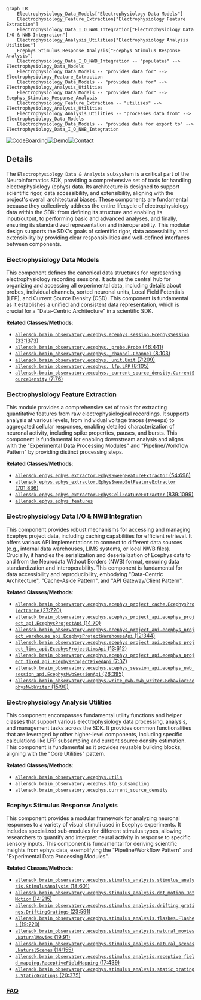 ```mermaid
graph LR
    Electrophysiology_Data_Models["Electrophysiology Data Models"]
    Electrophysiology_Feature_Extraction["Electrophysiology Feature Extraction"]
    Electrophysiology_Data_I_O_NWB_Integration["Electrophysiology Data I/O & NWB Integration"]
    Electrophysiology_Analysis_Utilities["Electrophysiology Analysis Utilities"]
    Ecephys_Stimulus_Response_Analysis["Ecephys Stimulus Response Analysis"]
    Electrophysiology_Data_I_O_NWB_Integration -- "populates" --> Electrophysiology_Data_Models
    Electrophysiology_Data_Models -- "provides data for" --> Electrophysiology_Feature_Extraction
    Electrophysiology_Data_Models -- "provides data for" --> Electrophysiology_Analysis_Utilities
    Electrophysiology_Data_Models -- "provides data for" --> Ecephys_Stimulus_Response_Analysis
    Electrophysiology_Feature_Extraction -- "utilizes" --> Electrophysiology_Analysis_Utilities
    Electrophysiology_Analysis_Utilities -- "processes data from" --> Electrophysiology_Data_Models
    Electrophysiology_Data_Models -- "provides data for export to" --> Electrophysiology_Data_I_O_NWB_Integration
```

[![CodeBoarding](https://img.shields.io/badge/Generated%20by-CodeBoarding-9cf?style=flat-square)](https://github.com/CodeBoarding/CodeBoarding)[![Demo](https://img.shields.io/badge/Try%20our-Demo-blue?style=flat-square)](https://www.codeboarding.org/demo)[![Contact](https://img.shields.io/badge/Contact%20us%20-%20contact@codeboarding.org-lightgrey?style=flat-square)](mailto:contact@codeboarding.org)

## Details

The `Electrophysiology Data & Analysis` subsystem is a critical part of the Neuroinformatics SDK, providing a comprehensive set of tools for handling electrophysiology (ephys) data. Its architecture is designed to support scientific rigor, data accessibility, and extensibility, aligning with the project's overall architectural biases. These components are fundamental because they collectively address the entire lifecycle of electrophysiology data within the SDK: from defining its structure and enabling its input/output, to performing basic and advanced analyses, and finally, ensuring its standardized representation and interoperability. This modular design supports the SDK's goals of scientific rigor, data accessibility, and extensibility by providing clear responsibilities and well-defined interfaces between components.

### Electrophysiology Data Models
This component defines the canonical data structures for representing electrophysiology recording sessions. It acts as the central hub for organizing and accessing all experimental data, including details about probes, individual channels, sorted neuronal units, Local Field Potentials (LFP), and Current Source Density (CSD). This component is fundamental as it establishes a unified and consistent data representation, which is crucial for a "Data-Centric Architecture" in a scientific SDK.


**Related Classes/Methods**:

- <a href="https://github.com/AllenInstitute/AllenSDK/blob/master/allensdk/brain_observatory/ecephys/ecephys_session.py#L33-L1373" target="_blank" rel="noopener noreferrer">`allensdk.brain_observatory.ecephys.ecephys_session.EcephysSession` (33:1373)</a>
- <a href="https://github.com/AllenInstitute/AllenSDK/blob/master/allensdk/brain_observatory/ecephys/_probe.py#L46-L441" target="_blank" rel="noopener noreferrer">`allensdk.brain_observatory.ecephys._probe.Probe` (46:441)</a>
- <a href="https://github.com/AllenInstitute/AllenSDK/blob/master/allensdk/brain_observatory/ecephys/_channel.py#L8-L103" target="_blank" rel="noopener noreferrer">`allensdk.brain_observatory.ecephys._channel.Channel` (8:103)</a>
- <a href="https://github.com/AllenInstitute/AllenSDK/blob/master/allensdk/brain_observatory/ecephys/_unit.py#L7-L209" target="_blank" rel="noopener noreferrer">`allensdk.brain_observatory.ecephys._unit.Unit` (7:209)</a>
- <a href="https://github.com/AllenInstitute/AllenSDK/blob/master/allensdk/brain_observatory/ecephys/_lfp.py#L8-L105" target="_blank" rel="noopener noreferrer">`allensdk.brain_observatory.ecephys._lfp.LFP` (8:105)</a>
- <a href="https://github.com/AllenInstitute/AllenSDK/blob/master/allensdk/brain_observatory/ecephys/_current_source_density.py#L7-L76" target="_blank" rel="noopener noreferrer">`allensdk.brain_observatory.ecephys._current_source_density.CurrentSourceDensity` (7:76)</a>


### Electrophysiology Feature Extraction
This module provides a comprehensive set of tools for extracting quantitative features from raw electrophysiological recordings. It supports analysis at various levels, from individual voltage traces (sweeps) to aggregated cellular responses, enabling detailed characterization of neuronal activity, including spike properties, pauses, and bursts. This component is fundamental for enabling downstream analysis and aligns with the "Experimental Data Processing Modules" and "Pipeline/Workflow Pattern" by providing distinct processing steps.


**Related Classes/Methods**:

- <a href="https://github.com/AllenInstitute/AllenSDK/blob/master/allensdk/ephys/ephys_extractor.py#L54-L698" target="_blank" rel="noopener noreferrer">`allensdk.ephys.ephys_extractor.EphysSweepFeatureExtractor` (54:698)</a>
- <a href="https://github.com/AllenInstitute/AllenSDK/blob/master/allensdk/ephys/ephys_extractor.py#L701-L836" target="_blank" rel="noopener noreferrer">`allensdk.ephys.ephys_extractor.EphysSweepSetFeatureExtractor` (701:836)</a>
- <a href="https://github.com/AllenInstitute/AllenSDK/blob/master/allensdk/ephys/ephys_extractor.py#L839-L1099" target="_blank" rel="noopener noreferrer">`allensdk.ephys.ephys_extractor.EphysCellFeatureExtractor` (839:1099)</a>
- <a href="https://github.com/AllenInstitute/AllenSDK/blob/master/allensdk/ephys/ephys_features.py" target="_blank" rel="noopener noreferrer">`allensdk.ephys.ephys_features`</a>


### Electrophysiology Data I/O & NWB Integration
This component provides robust mechanisms for accessing and managing Ecephys project data, including caching capabilities for efficient retrieval. It offers various API implementations to connect to different data sources (e.g., internal data warehouses, LIMS systems, or local NWB files). Crucially, it handles the serialization and deserialization of Ecephys data to and from the Neurodata Without Borders (NWB) format, ensuring data standardization and interoperability. This component is fundamental for data accessibility and reproducibility, embodying "Data-Centric Architecture", "Cache-Aside Pattern", and "API Gateway/Client Pattern".


**Related Classes/Methods**:

- <a href="https://github.com/AllenInstitute/AllenSDK/blob/master/allensdk/brain_observatory/ecephys/ecephys_project_cache.py#L27-L720" target="_blank" rel="noopener noreferrer">`allensdk.brain_observatory.ecephys.ecephys_project_cache.EcephysProjectCache` (27:720)</a>
- <a href="https://github.com/AllenInstitute/AllenSDK/blob/master/allensdk/brain_observatory/ecephys/ecephys_project_api/ecephys_project_api.py#L14-L70" target="_blank" rel="noopener noreferrer">`allensdk.brain_observatory.ecephys.ecephys_project_api.ecephys_project_api.EcephysProjectApi` (14:70)</a>
- <a href="https://github.com/AllenInstitute/AllenSDK/blob/master/allensdk/brain_observatory/ecephys/ecephys_project_api/ecephys_project_warehouse_api.py#L12-L344" target="_blank" rel="noopener noreferrer">`allensdk.brain_observatory.ecephys.ecephys_project_api.ecephys_project_warehouse_api.EcephysProjectWarehouseApi` (12:344)</a>
- <a href="https://github.com/AllenInstitute/AllenSDK/blob/master/allensdk/brain_observatory/ecephys/ecephys_project_api/ecephys_project_lims_api.py#L13-L612" target="_blank" rel="noopener noreferrer">`allensdk.brain_observatory.ecephys.ecephys_project_api.ecephys_project_lims_api.EcephysProjectLimsApi` (13:612)</a>
- <a href="https://github.com/AllenInstitute/AllenSDK/blob/master/allensdk/brain_observatory/ecephys/ecephys_project_api/ecephys_project_fixed_api.py#L7-L37" target="_blank" rel="noopener noreferrer">`allensdk.brain_observatory.ecephys.ecephys_project_api.ecephys_project_fixed_api.EcephysProjectFixedApi` (7:37)</a>
- <a href="https://github.com/AllenInstitute/AllenSDK/blob/master/allensdk/brain_observatory/ecephys/ecephys_session_api/ecephys_nwb_session_api.py#L26-L395" target="_blank" rel="noopener noreferrer">`allensdk.brain_observatory.ecephys.ecephys_session_api.ecephys_nwb_session_api.EcephysNwbSessionApi` (26:395)</a>
- <a href="https://github.com/AllenInstitute/AllenSDK/blob/master/allensdk/brain_observatory/ecephys/write_nwb/nwb_writer.py#L15-L90" target="_blank" rel="noopener noreferrer">`allensdk.brain_observatory.ecephys.write_nwb.nwb_writer.BehaviorEcephysNwbWriter` (15:90)</a>


### Electrophysiology Analysis Utilities
This component encompasses fundamental utility functions and helper classes that support various electrophysiology data processing, analysis, and management tasks across the SDK. It provides common functionalities that are leveraged by other higher-level components, including specific calculations like LFP subsampling and current source density estimation. This component is fundamental as it provides reusable building blocks, aligning with the "Core Utilities" pattern.


**Related Classes/Methods**:

- <a href="https://github.com/AllenInstitute/AllenSDK/blob/master/allensdk/brain_observatory/ecephys/utils.py" target="_blank" rel="noopener noreferrer">`allensdk.brain_observatory.ecephys.utils`</a>
- `allensdk.brain_observatory.ecephys.lfp_subsampling`
- `allensdk.brain_observatory.ecephys.current_source_density`


### Ecephys Stimulus Response Analysis
This component provides a modular framework for analyzing neuronal responses to a variety of visual stimuli used in Ecephys experiments. It includes specialized sub-modules for different stimulus types, allowing researchers to quantify and interpret neural activity in response to specific sensory inputs. This component is fundamental for deriving scientific insights from ephys data, exemplifying the "Pipeline/Workflow Pattern" and "Experimental Data Processing Modules".


**Related Classes/Methods**:

- <a href="https://github.com/AllenInstitute/AllenSDK/blob/master/allensdk/brain_observatory/ecephys/stimulus_analysis/stimulus_analysis.py#L18-L601" target="_blank" rel="noopener noreferrer">`allensdk.brain_observatory.ecephys.stimulus_analysis.stimulus_analysis.StimulusAnalysis` (18:601)</a>
- <a href="https://github.com/AllenInstitute/AllenSDK/blob/master/allensdk/brain_observatory/ecephys/stimulus_analysis/dot_motion.py#L14-L215" target="_blank" rel="noopener noreferrer">`allensdk.brain_observatory.ecephys.stimulus_analysis.dot_motion.DotMotion` (14:215)</a>
- <a href="https://github.com/AllenInstitute/AllenSDK/blob/master/allensdk/brain_observatory/ecephys/stimulus_analysis/drifting_gratings.py#L23-L591" target="_blank" rel="noopener noreferrer">`allensdk.brain_observatory.ecephys.stimulus_analysis.drifting_gratings.DriftingGratings` (23:591)</a>
- <a href="https://github.com/AllenInstitute/AllenSDK/blob/master/allensdk/brain_observatory/ecephys/stimulus_analysis/flashes.py#L19-L220" target="_blank" rel="noopener noreferrer">`allensdk.brain_observatory.ecephys.stimulus_analysis.flashes.Flashes` (19:220)</a>
- <a href="https://github.com/AllenInstitute/AllenSDK/blob/master/allensdk/brain_observatory/ecephys/stimulus_analysis/natural_movies.py#L19-L91" target="_blank" rel="noopener noreferrer">`allensdk.brain_observatory.ecephys.stimulus_analysis.natural_movies.NaturalMovies` (19:91)</a>
- <a href="https://github.com/AllenInstitute/AllenSDK/blob/master/allensdk/brain_observatory/ecephys/stimulus_analysis/natural_scenes.py#L14-L155" target="_blank" rel="noopener noreferrer">`allensdk.brain_observatory.ecephys.stimulus_analysis.natural_scenes.NaturalScenes` (14:155)</a>
- <a href="https://github.com/AllenInstitute/AllenSDK/blob/master/allensdk/brain_observatory/ecephys/stimulus_analysis/receptive_field_mapping.py#L17-L439" target="_blank" rel="noopener noreferrer">`allensdk.brain_observatory.ecephys.stimulus_analysis.receptive_field_mapping.ReceptiveFieldMapping` (17:439)</a>
- <a href="https://github.com/AllenInstitute/AllenSDK/blob/master/allensdk/brain_observatory/ecephys/stimulus_analysis/static_gratings.py#L20-L375" target="_blank" rel="noopener noreferrer">`allensdk.brain_observatory.ecephys.stimulus_analysis.static_gratings.StaticGratings` (20:375)</a>




### [FAQ](https://github.com/CodeBoarding/GeneratedOnBoardings/tree/main?tab=readme-ov-file#faq)